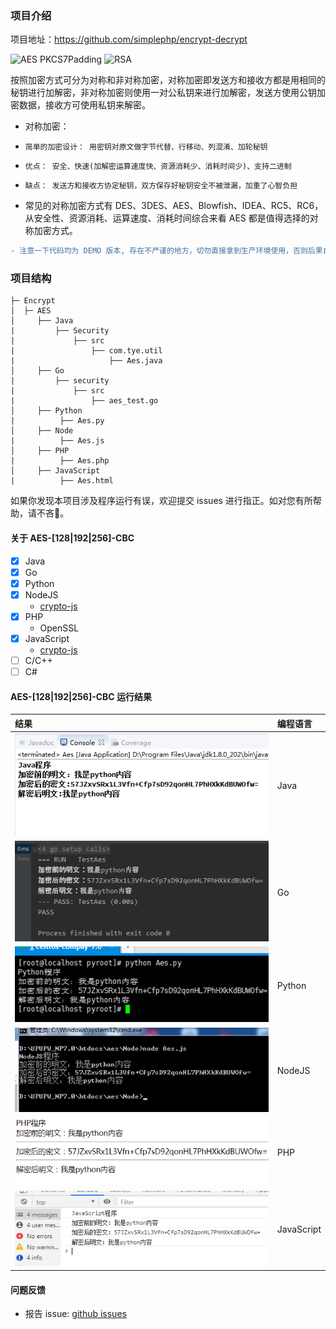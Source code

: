 ### 项目介绍

项目地址：https://github.com/simplephp/encrypt-decrypt

![AES PKCS7Padding](https://img.shields.io/badge/AES-PKCS7Padding-green.svg "AES")
![RSA](https://img.shields.io/badge/RSA-更新中-green.svg "AES")

按照加密方式可分为对称和非对称加密，对称加密即发送方和接收方都是用相同的秘钥进行加解密，非对称加密则使用一对公私钥来进行加解密，发送方使用公钥加密数据，接收方可使用私钥来解密。
 * 对称加密：
 
 *     简单的加密设计： 用密钥对原文做字节代替、行移动、列混淆、加轮秘钥
 *     优点： 安全、快速(加解密运算速度快、资源消耗少、消耗时间少)、支持二进制
 *     缺点： 发送方和接收方协定秘钥，双方保存好秘钥安全不被泄漏，加重了心智负担
 * 常见的对称加密方式有 DES、3DES、AES、Blowfish、IDEA、RC5、RC6， 从安全性、资源消耗、运算速度、消耗时间综合来看 AES 都是值得选择的对称加密方式。
 
```diff
- 注意一下代码均为 DEMO 版本, 存在不严谨的地方，切勿直接拿到生产环境使用，否则后果自负。
```
### 项目结构

```
├─ Encrypt
│  ├─ AES
│     ├── Java
|         ├── Security
|             ├── src
|                 ├── com.tye.util
|                     ├── Aes.java
│     ├── Go
|         ├── security
|             ├── src
|                 ├── aes_test.go
│     ├── Python
|          ├── Aes.py
│     ├── Node
|          ├── Aes.js
│     ├── PHP
|          ├── Aes.php
│     ├── JavaScript
|          ├── Aes.html
```

如果你发现本项目涉及程序运行有误，欢迎提交 issues 进行指正。如对您有所帮助，请不吝:star2:。

#### 关于 AES-[128|192|256]-CBC
- [x] Java
- [x] Go
- [x] Python
- [x] NodeJS
    -  [crypto-js](https://github.com/brix/crypto-js)
- [x] PHP
    - OpenSSL
- [x] JavaScript
    - [crypto-js](https://github.com/brix/crypto-js)
- [ ] C/C++
- [ ] C#

#### AES-[128|192|256]-CBC 运行结果

|  结果 | 编程语言  |
| :------------ | :------------ |
| ![Java-AES-128-CBC-PKCS7Padding](https://github.com/simplephp/encrypt-decrypt/blob/master/AES/images/aes/Java-aes-128-cbc-pkcs7.png "Java AES-128-CBC PKCS7Padding") | Java |
| ![Go-AES-128-CBC-PKCS7Padding](https://github.com/simplephp/encrypt-decrypt/blob/master/AES/images/aes/Go-aes-128-cbc-pkcs7.png "Go AES-128-CBC PKCS7Padding") | Go |
| ![Python-AES-128-CBC-PKCS7Padding](https://github.com/simplephp/encrypt-decrypt/blob/master/AES/images/aes/Python-aes-128-cbc-pkcs7.png "Python AES-128-CBC PKCS7Padding") | Python |
|![NodeJS-AES-128-CBC-PKCS7Padding](https://github.com/simplephp/encrypt-decrypt/blob/master/AES/images/aes/NodeJS-aes-128-cbc-pkcs7.png "NodeJS AES-128-CBC PKCS7Padding") | NodeJS|
| ![PHP-AES-128-CBC-PKCS7Padding](https://github.com/simplephp/encrypt-decrypt/blob/master/AES/images/aes/PHP-aes-128-cbc-pkcs7.png "PHP AES-128-CBC PKCS7Padding") | PHP |
| ![JavaScript-AES-128-CBC-PKCS7Padding](https://github.com/simplephp/encrypt-decrypt/blob/master/AES/images/aes/JavaScript-aes-128-cbc-pkcs7.png "JavaScript AES-128-CBC PKCS7Padding") | JavaScript |

#### 问题反馈

- 报告 issue: [github issues](https://github.com/simplephp/encrypt-decrypt/issues)
